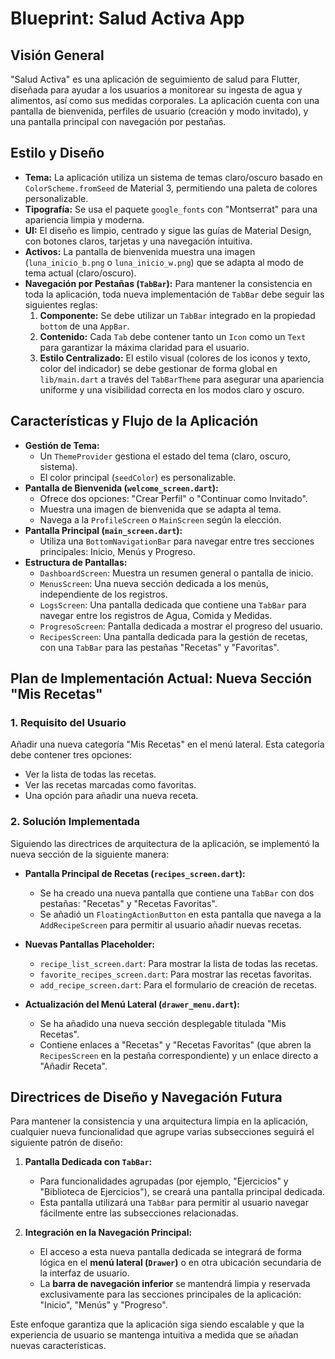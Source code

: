 # Blueprint: Salud Activa App

## Visión General

"Salud Activa" es una aplicación de seguimiento de salud para Flutter, diseñada para ayudar a los usuarios a monitorear su ingesta de agua y alimentos, así como sus medidas corporales. La aplicación cuenta con una pantalla de bienvenida, perfiles de usuario (creación y modo invitado), y una pantalla principal con navegación por pestañas.

## Estilo y Diseño

- **Tema:** La aplicación utiliza un sistema de temas claro/oscuro basado en `ColorScheme.fromSeed` de Material 3, permitiendo una paleta de colores personalizable.
- **Tipografía:** Se usa el paquete `google_fonts` con "Montserrat" para una apariencia limpia y moderna.
- **UI:** El diseño es limpio, centrado y sigue las guías de Material Design, con botones claros, tarjetas y una navegación intuitiva.
- **Activos:** La pantalla de bienvenida muestra una imagen (`luna_inicio_b.png` o `luna_inicio_w.png`) que se adapta al modo de tema actual (claro/oscuro).
- **Navegación por Pestañas (`TabBar`):** Para mantener la consistencia en toda la aplicación, toda nueva implementación de `TabBar` debe seguir las siguientes reglas:
    1.  **Componente:** Se debe utilizar un `TabBar` integrado en la propiedad `bottom` de una `AppBar`.
    2.  **Contenido:** Cada `Tab` debe contener tanto un `Icon` como un `Text` para garantizar la máxima claridad para el usuario.
    3.  **Estilo Centralizado:** El estilo visual (colores de los iconos y texto, color del indicador) se debe gestionar de forma global en `lib/main.dart` a través del `TabBarTheme` para asegurar una apariencia uniforme y una visibilidad correcta en los modos claro y oscuro.

## Características y Flujo de la Aplicación

- **Gestión de Tema:**
    - Un `ThemeProvider` gestiona el estado del tema (claro, oscuro, sistema).
    - El color principal (`seedColor`) es personalizable.
- **Pantalla de Bienvenida (`welcome_screen.dart`):**
    - Ofrece dos opciones: "Crear Perfil" o "Continuar como Invitado".
    - Muestra una imagen de bienvenida que se adapta al tema.
    - Navega a la `ProfileScreen` o `MainScreen` según la elección.
- **Pantalla Principal (`main_screen.dart`):**
    - Utiliza una `BottomNavigationBar` para navegar entre tres secciones principales: Inicio, Menús y Progreso.
- **Estructura de Pantallas:**
    - `DashboardScreen`: Muestra un resumen general o pantalla de inicio.
    - `MenusScreen`: Una nueva sección dedicada a los menús, independiente de los registros.
    - `LogsScreen`: Una pantalla dedicada que contiene una `TabBar` para navegar entre los registros de Agua, Comida y Medidas.
    - `ProgresoScreen`: Pantalla dedicada a mostrar el progreso del usuario.
    - `RecipesScreen`: Una pantalla dedicada para la gestión de recetas, con una `TabBar` para las pestañas "Recetas" y "Favoritas".

## Plan de Implementación Actual: Nueva Sección "Mis Recetas"

### 1. Requisito del Usuario

Añadir una nueva categoría "Mis Recetas" en el menú lateral. Esta categoría debe contener tres opciones:
- Ver la lista de todas las recetas.
- Ver las recetas marcadas como favoritas.
- Una opción para añadir una nueva receta.

### 2. Solución Implementada

Siguiendo las directrices de arquitectura de la aplicación, se implementó la nueva sección de la siguiente manera:

- **Pantalla Principal de Recetas (`recipes_screen.dart`):**
    - Se ha creado una nueva pantalla que contiene una `TabBar` con dos pestañas: "Recetas" y "Recetas Favoritas".
    - Se añadió un `FloatingActionButton` en esta pantalla que navega a la `AddRecipeScreen` para permitir al usuario añadir nuevas recetas.

- **Nuevas Pantallas Placeholder:**
    - `recipe_list_screen.dart`: Para mostrar la lista de todas las recetas.
    - `favorite_recipes_screen.dart`: Para mostrar las recetas favoritas.
    - `add_recipe_screen.dart`: Para el formulario de creación de recetas.

- **Actualización del Menú Lateral (`drawer_menu.dart`):**
    - Se ha añadido una nueva sección desplegable titulada "Mis Recetas".
    - Contiene enlaces a "Recetas" y "Recetas Favoritas" (que abren la `RecipesScreen` en la pestaña correspondiente) y un enlace directo a "Añadir Receta".

## Directrices de Diseño y Navegación Futura

Para mantener la consistencia y una arquitectura limpia en la aplicación, cualquier nueva funcionalidad que agrupe varias subsecciones seguirá el siguiente patrón de diseño:

1.  **Pantalla Dedicada con `TabBar`:**
    - Para funcionalidades agrupadas (por ejemplo, "Ejercicios" y "Biblioteca de Ejercicios"), se creará una pantalla principal dedicada.
    - Esta pantalla utilizará una `TabBar` para permitir al usuario navegar fácilmente entre las subsecciones relacionadas.

2.  **Integración en la Navegación Principal:**
    - El acceso a esta nueva pantalla dedicada se integrará de forma lógica en el **menú lateral (`Drawer`)** o en otra ubicación secundaria de la interfaz de usuario.
    - La **barra de navegación inferior** se mantendrá limpia y reservada exclusivamente para las secciones principales de la aplicación: "Inicio", "Menús" y "Progreso".

Este enfoque garantiza que la aplicación siga siendo escalable y que la experiencia de usuario se mantenga intuitiva a medida que se añadan nuevas características.
